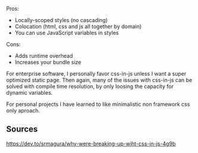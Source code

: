 
Pros:
- Locally-scoped styles (no cascading)
- Colocation (html, css and js all together by domain)
- You can use JavaScript variables in styles

Cons:
- Adds runtime overhead
- Increases your bundle size

For enterprise software, I personally favor css-in-js unless I want a super optimized static page. Then again, many of the issues with css-in-js can be solved with compile time resolution, by only loosing the capacity for dynamic variables.

For personal projects I have learned to like minimalistic non framework css only aproach.

## Sources
https://dev.to/srmagura/why-were-breaking-up-wiht-css-in-js-4g9b
